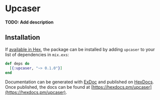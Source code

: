 # Upcaser

**TODO: Add description**

## Installation

If [available in Hex](https://hex.pm/docs/publish), the package can be installed
by adding `upcaser` to your list of dependencies in `mix.exs`:

```elixir
def deps do
  [{:upcaser, "~> 0.1.0"}]
end
```

Documentation can be generated with [ExDoc](https://github.com/elixir-lang/ex_doc)
and published on [HexDocs](https://hexdocs.pm). Once published, the docs can
be found at [https://hexdocs.pm/upcaser](https://hexdocs.pm/upcaser).


